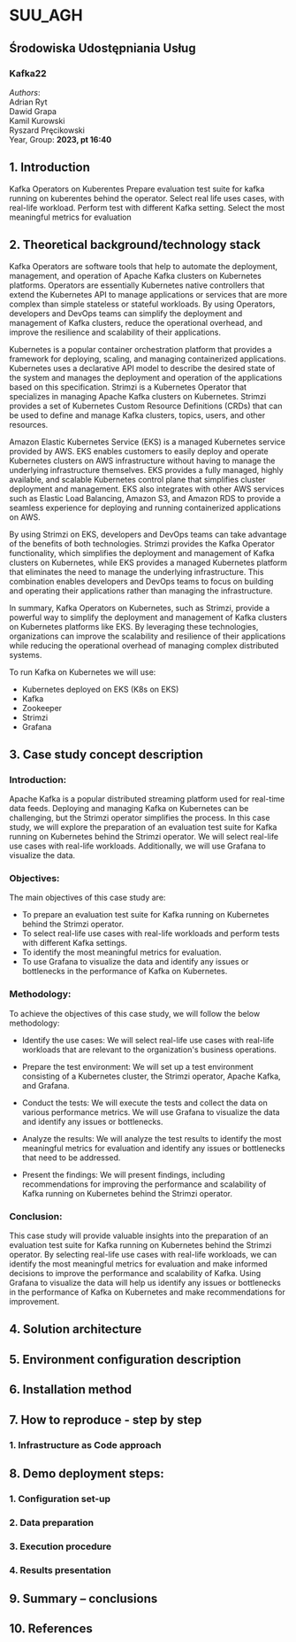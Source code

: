 # SUU_AGH
## Środowiska Udostępniania Usług
### Kafka22 <br>
*Authors*: <br>
Adrian Ryt <br>
Dawid Grapa <br>
Kamil Kurowski <br>
Ryszard Pręcikowski <br>
Year, Group: **2023, pt 16:40** <br>

## 1. Introduction <br>
Kafka Operators on Kuberentes
Prepare evaluation test suite for kafka running on kuberentes behind the
operator. Select real life uses cases, with real-life workload. Perform test
with different Kafka setting. Select the most meaningful metrics for
evaluation

## 2. Theoretical background/technology stack <br>

Kafka Operators are software tools that help to automate the deployment, management, and operation of Apache Kafka clusters on Kubernetes platforms. Operators are essentially Kubernetes native controllers that extend the Kubernetes API to manage applications or services that are more complex than simple stateless or stateful workloads. By using Operators, developers and DevOps teams can simplify the deployment and management of Kafka clusters, reduce the operational overhead, and improve the resilience and scalability of their applications.

Kubernetes is a popular container orchestration platform that provides a framework for deploying, scaling, and managing containerized applications. Kubernetes uses a declarative API model to describe the desired state of the system and manages the deployment and operation of the applications based on this specification. Strimzi is a Kubernetes Operator that specializes in managing Apache Kafka clusters on Kubernetes. Strimzi provides a set of Kubernetes Custom Resource Definitions (CRDs) that can be used to define and manage Kafka clusters, topics, users, and other resources.

Amazon Elastic Kubernetes Service (EKS) is a managed Kubernetes service provided by AWS. EKS enables customers to easily deploy and operate Kubernetes clusters on AWS infrastructure without having to manage the underlying infrastructure themselves. EKS provides a fully managed, highly available, and scalable Kubernetes control plane that simplifies cluster deployment and management. EKS also integrates with other AWS services such as Elastic Load Balancing, Amazon S3, and Amazon RDS to provide a seamless experience for deploying and running containerized applications on AWS.

By using Strimzi on EKS, developers and DevOps teams can take advantage of the benefits of both technologies. Strimzi provides the Kafka Operator functionality, which simplifies the deployment and management of Kafka clusters on Kubernetes, while EKS provides a managed Kubernetes platform that eliminates the need to manage the underlying infrastructure. This combination enables developers and DevOps teams to focus on building and operating their applications rather than managing the infrastructure.

In summary, Kafka Operators on Kubernetes, such as Strimzi, provide a powerful way to simplify the deployment and management of Kafka clusters on Kubernetes platforms like EKS. By leveraging these technologies, organizations can improve the scalability and resilience of their applications while reducing the operational overhead of managing complex distributed systems.


To run Kafka on Kubernetes we will use:
- Kubernetes deployed on EKS (K8s on EKS)
- Kafka
- Zookeeper
- Strimzi
- Grafana

## 3. Case study concept description

### Introduction:
Apache Kafka is a popular distributed streaming platform used for real-time data feeds. Deploying and managing Kafka on Kubernetes can be challenging, but the Strimzi operator simplifies the process. In this case study, we will explore the preparation of an evaluation test suite for Kafka running on Kubernetes behind the Strimzi operator. We will select real-life use cases with real-life workloads. Additionally, we will use Grafana to visualize the data.

### Objectives:
The main objectives of this case study are:

- To prepare an evaluation test suite for Kafka running on Kubernetes behind the Strimzi operator.
- To select real-life use cases with real-life workloads and perform tests with different Kafka settings.
- To identify the most meaningful metrics for evaluation.
- To use Grafana to visualize the data and identify any issues or bottlenecks in the performance of Kafka on Kubernetes.

### Methodology:
To achieve the objectives of this case study, we will follow the below methodology:

- Identify the use cases: We will select real-life use cases with real-life workloads that are relevant to the organization's business operations.

- Prepare the test environment: We will set up a test environment consisting of a Kubernetes cluster, the Strimzi operator, Apache Kafka, and Grafana.

- Conduct the tests: We will execute the tests and collect the data on various performance metrics. We will use Grafana to visualize the data and identify any issues or bottlenecks.

- Analyze the results: We will analyze the test results to identify the most meaningful metrics for evaluation and identify any issues or bottlenecks that need to be addressed.

- Present the findings: We will present findings, including recommendations for improving the performance and scalability of Kafka running on Kubernetes behind the Strimzi operator.

### Conclusion:
This case study will provide valuable insights into the preparation of an evaluation test suite for Kafka running on Kubernetes behind the Strimzi operator. By selecting real-life use cases with real-life workloads, we can identify the most meaningful metrics for evaluation and make informed decisions to improve the performance and scalability of Kafka. Using Grafana to visualize the data will help us identify any issues or bottlenecks in the performance of Kafka on Kubernetes and make recommendations for improvement. 

## 4. Solution architecture
## 5. Environment configuration description
## 6. Installation method
## 7. How to reproduce - step by step
### 1. Infrastructure as Code approach
## 8. Demo deployment steps:
### 1. Configuration set-up
### 2. Data preparation
### 3. Execution procedure
### 4. Results presentation
## 9. Summary – conclusions
## 10. References
